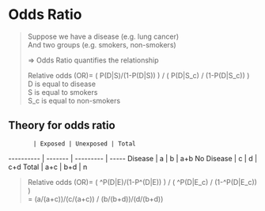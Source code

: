 # Odds Ratio #
> Suppose we have a disease (e.g. lung cancer)  
> And two groups (e.g. smokers, non-smokers)  
>  
> => Odds Ratio quantifies the relationship  
>  
> Relative odds (OR)= ( P(D|S)/(1-P(D|S)) ) / ( P(D|S_c) / (1-P(D|S_c)) )  
> D is equal to disease  
> S is equal to smokers  
> S_c is equal to non-smokers

## Theory for odds ratio ##

           | Exposed | Unexposed | Total
---------- | ------- | --------- | ----- 
Disease    |  a      |  b        | a+b
No Disease |  c      |  d        | c+d
Total      | a+c     | b+d       | n

> Relative odds (OR)= ( ^P(D|E)/(1-P^(D|E)) ) / ( ^P(D|E_c) / (1-^P(D|E_c)) )  
> = (a/(a+c))/(c/(a+c)) / (b/(b+d))/(d/(b+d))  

